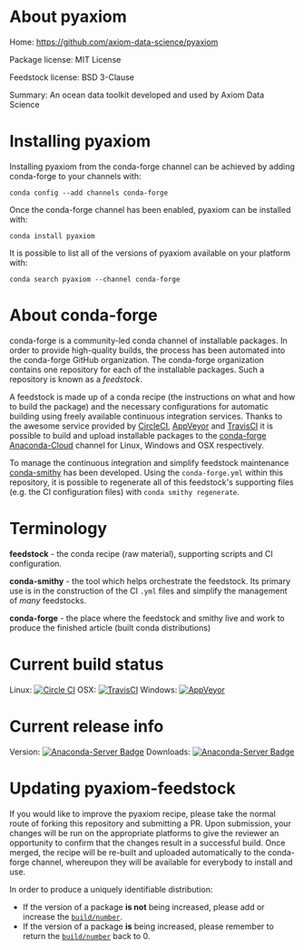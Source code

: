 About pyaxiom
=============

Home: https://github.com/axiom-data-science/pyaxiom

Package license: MIT License

Feedstock license: BSD 3-Clause

Summary: An ocean data toolkit developed and used by Axiom Data Science



Installing pyaxiom
==================

Installing pyaxiom from the conda-forge channel can be achieved by adding conda-forge to your channels with:

```
conda config --add channels conda-forge
```

Once the conda-forge channel has been enabled, pyaxiom can be installed with:

```
conda install pyaxiom
```

It is possible to list all of the versions of pyaxiom available on your platform with:

```
conda search pyaxiom --channel conda-forge
```


About conda-forge
=================

conda-forge is a community-led conda channel of installable packages.
In order to provide high-quality builds, the process has been automated into the
conda-forge GitHub organization. The conda-forge organization contains one repository 
for each of the installable packages. Such a repository is known as a *feedstock*.

A feedstock is made up of a conda recipe (the instructions on what and how to build
the package) and the necessary configurations for automatic building using freely
available continuous integration services. Thanks to the awesome service provided by
[CircleCI](https://circleci.com/), [AppVeyor](http://www.appveyor.com/)
and [TravisCI](https://travis-ci.org/) it is possible to build and upload installable
packages to the [conda-forge](https://anaconda.org/conda-forge)
[Anaconda-Cloud](http://docs.anaconda.org/) channel for Linux, Windows and OSX respectively.

To manage the continuous integration and simplify feedstock maintenance
[conda-smithy](http://github.com/conda-forge/conda-smithy) has been developed.
Using the ``conda-forge.yml`` within this repository, it is possible to regenerate all of
this feedstock's supporting files (e.g. the CI configuration files) with ``conda smithy regenerate``.


Terminology
===========

**feedstock** - the conda recipe (raw material), supporting scripts and CI configuration.

**conda-smithy** - the tool which helps orchestrate the feedstock.
                   Its primary use is in the construction of the CI ``.yml`` files
                   and simplify the management of *many* feedstocks.

**conda-forge** - the place where the feedstock and smithy live and work to
                  produce the finished article (built conda distributions)

Current build status
====================

Linux: [![Circle CI](https://circleci.com/gh/conda-forge/pyaxiom-feedstock.svg?style=svg)](https://circleci.com/gh/conda-forge/pyaxiom-feedstock)
OSX: [![TravisCI](https://travis-ci.org/conda-forge/pyaxiom-feedstock.svg?branch=master)](https://travis-ci.org/conda-forge/pyaxiom-feedstock) 
Windows: [![AppVeyor](https://ci.appveyor.com/api/projects/status/github/conda-forge/pyaxiom-feedstock?svg=True)](https://ci.appveyor.com/project/conda-forge/pyaxiom-feedstock/branch/master)

Current release info
====================
Version: [![Anaconda-Server Badge](https://anaconda.org/conda-forge/pyaxiom/badges/version.svg)](https://anaconda.org/conda-forge/pyaxiom)
Downloads: [![Anaconda-Server Badge](https://anaconda.org/conda-forge/pyaxiom/badges/downloads.svg)](https://anaconda.org/conda-forge/pyaxiom)


Updating pyaxiom-feedstock
==========================

If you would like to improve the pyaxiom recipe, please take the normal
route of forking this repository and submitting a PR. Upon submission, your changes will
be run on the appropriate platforms to give the reviewer an opportunity to confirm that the
changes result in a successful build. Once merged, the recipe will be re-built and uploaded
automatically to the conda-forge channel, whereupon they will be available for everybody to
install and use.

In order to produce a uniquely identifiable distribution:
 * If the version of a package **is not** being increased, please add or increase
   the [``build/number``](http://conda.pydata.org/docs/building/meta-yaml.html#build-number-and-string). 
 * If the version of a package **is** being increased, please remember to return
   the [``build/number``](http://conda.pydata.org/docs/building/meta-yaml.html#build-number-and-string)
   back to 0.
